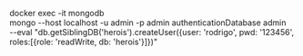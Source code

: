 docker exec -it mongodb \
    mongo --host localhost -u admin -p admin authenticationDatabase admin \
    --eval "db.getSiblingDB('herois').createUser({user: 'rodrigo', pwd: '123456', roles:[{role: 'readWrite, db: 'herois'}]})"